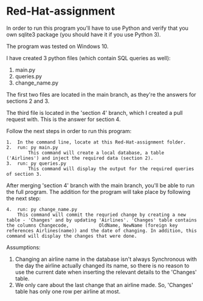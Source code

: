 # Red-Hat-assignment

In order to run this program you'll have to use Python and verify that you own sqlite3 package (you should have it if you use Python 3).

The program was tested on Windows 10.

I have created 3 python files (which contain SQL queries as well):
1.	main.py
2.	queries.py
3.	change_name.py

The first two files are located in the main branch, as they're the answers for sections 2 and 3. 

The third file is located in the 'section 4' branch, which I created a pull request with. This is the answer for section 4.

Follow the next steps in order to run this program:

    1.	In the command line, locate at this Red-Hat-assignment folder.
    2.	run: py main.py
            This command will create a local database, a table ('Airlines') and inject the required data (section 2).
    3.	run: py queries.py
            This command will display the output for the required queries of section 3.

After merging 'section 4' branch with the main branch, you'll be able to run the full program.
The addition for the program will take place by following the next step:

    4.	run: py change_name.py
        This command will commit the requried change by creating a new table - 'Changes' and by updating 'Airlines'. 'Changes' table contains the columns Changecode,           OldName, NewName (foreign key references Airlines(name)) and the date of changing. In addition, this command will display the changes that were done.

Assumptions:
1.	Changing an airline name in the database isn't always Synchronous with the day the airline actually changed its name, so there is no reason to use the current date       when inserting the relevant details to the 'Changes' table. 
2.	We only care about the last change that an airline made. So, 'Changes' table has only one row per airline at most.
